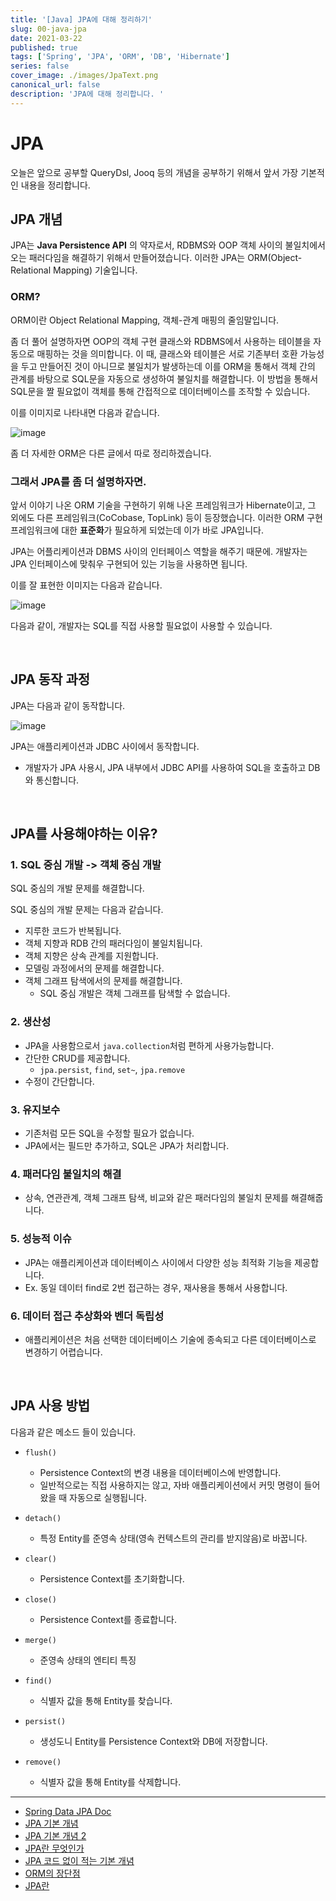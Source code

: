 ```yaml
---
title: '[Java] JPA에 대해 정리하기'
slug: 00-java-jpa
date: 2021-03-22
published: true
tags: ['Spring', 'JPA', 'ORM', 'DB', 'Hibernate']
series: false
cover_image: ./images/JpaText.png
canonical_url: false
description: 'JPA에 대해 정리합니다. '
---
```


# JPA

오늘은 앞으로 공부할 QueryDsl, Jooq 등의 개념을 공부하기 위해서 앞서 가장 기본적인 내용을 정리합니다.

## JPA 개념

JPA는 **Java Persistence API** 의 약자로서, RDBMS와 OOP 객체 사이의 불일치에서 오는 패러다임을 해결하기 위해서 만들어졌습니다. 이러한 JPA는 ORM(Object-Relational Mapping) 기술입니다.

### ORM?

ORM이란 Object Relational Mapping, 객체-관계 매핑의 줄임말입니다.

좀 더 풀어 설명하자면 OOP의 객체 구현 클래스와 RDBMS에서 사용하는 테이블을 자동으로 매핑하는 것을 의미합니다. 이 때, 클래스와 테이블은 서로 기존부터 호환 가능성을 두고 만들어진 것이 아니므로 불일치가 발생하는데 이를 ORM을 통해서 객체 간의 관계를 바탕으로 SQL문을 자동으로 생성하여 불일치를 해결합니다. 이 방법을 통해서 SQL문을 짤 필요없이 객체를 통해 간접적으로 데이터베이스를 조작할 수 있습니다.

이를 이미지로 나타내면 다음과 같습니다.

![image](https://user-images.githubusercontent.com/42582516/111995242-0ca00d80-8b5c-11eb-9662-7f60f1dfc0c7.png)

좀 더 자세한 ORM은 다른 글에서 따로 정리하겠습니다.

### 그래서 JPA를 좀 더 설명하자면.

앞서 이야기 나온 ORM 기술을 구현하기 위해 나온 프레임워크가 Hibernate이고, 그 외에도 다른 프레임워크(CoCobase, TopLink) 등이 등장했습니다. 이러한 ORM 구현 프레임워크에 대한 **표준화**가 필요하게 되었는데 이가 바로 JPA입니다.

JPA는 어플리케이션과 DBMS 사이의 인터페이스 역할을 해주기 때문에. 개발자는 JPA 인터페이스에 맞춰우 구현되어 있는 기능을 사용하면 됩니다.

이를 잘 표현한 이미지는 다음과 같습니다.

![image](https://user-images.githubusercontent.com/42582516/111996259-2b52d400-8b5d-11eb-8fdb-1f6a91096d4c.png)

다음과 같이, 개발자는 SQL를 직접 사용할 필요없이 사용할 수 있습니다.

<br/>

## JPA 동작 과정

JPA는 다음과 같이 동작합니다.

![image](https://user-images.githubusercontent.com/42582516/112302631-a394d300-8cde-11eb-8c1e-3693ae32a978.png)

JPA는 애플리케이션과 JDBC 사이에서 동작합니다.

- 개발자가 JPA 사용시, JPA 내부에서 JDBC API를 사용하여 SQL을 호출하고 DB와 통신합니다.

<br/>

## JPA를 사용해야하는 이유?

### 1. SQL 중심 개발 -> 객체 중심 개발

SQL 중심의 개발 문제를 해결합니다.

SQL 중심의 개발 문제는 다음과 같습니다.

- 지루한 코드가 반복됩니다.
- 객체 지향과 RDB 간의 패러다임이 불일치됩니다.
- 객체 지향은 상속 관계를 지원합니다.
- 모델링 과정에서의 문제를 해결합니다.
- 객체 그래프 탐색에서의 문제를 해결합니다.
  - SQL 중심 개발은 객체 그래프를 탐색할 수 없습니다.

### 2. 생산성

- JPA을 사용함으로서 `java.collection`처럼 편하게 사용가능합니다.
- 간단한 CRUD를 제공합니다.
  - `jpa.persist`, `find`, `set~`, `jpa.remove`
- 수정이 간단합니다.

### 3. 유지보수

- 기존처럼 모든 SQL을 수정할 필요가 없습니다.
- JPA에서는 필드만 추가하고, SQL은 JPA가 처리합니다.

### 4. 패러다임 불일치의 해결

- 상속, 연관관계, 객체 그래프 탐색, 비교와 같은 패러다임의 불일치 문제를 해결해줍니다.

### 5. 성능적 이슈

- JPA는 애플리케이션과 데이터베이스 사이에서 다양한 성능 최적화 기능을 제공합니다.
- Ex. 동일 데이터 find로 2번 접근하는 경우, 재사용을 통해서 사용합니다.

### 6. 데이터 접근 추상화와 벤더 독립성

- 애플리케이션은 처음 선택한 데이터베이스 기술에 종속되고 다른 데이터베이스로 변경하기 어렵습니다.

<br/>

## JPA 사용 방법

다음과 같은 메소드 들이 있습니다.

- `flush()`

  - Persistence Context의 변경 내용을 데이터베이스에 반영합니다.
  - 일반적으로는 직접 사용하지는 않고, 자바 애플리케이션에서 커밋 명령이 들어왔을 때 자동으로 실행됩니다.

- `detach()`
  - 특정 Entity를 준영속 상태(영속 컨텍스트의 관리를 받지않음)로 바꿉니다.
- `clear()`
  - Persistence Context를 초기화합니다.
- `close()`
  - Persistence Context를 종료합니다.
- `merge()`
  - 준영속 상태의 엔티티 특징
- `find()`
  - 식별자 값을 통해 Entity를 찾습니다.
- `persist()`
  - 생성도니 Entity를 Persistence Context와 DB에 저장합니다.
- `remove()`
  - 식별자 값을 통해 Entity를 삭제합니다.

---

- [Spring Data JPA Doc](https://spring.io/projects/spring-data-jpa)
- [JPA 기본 개념](https://tinkerbellbass.tistory.com/24)
- [JPA 기본 개념 2](https://doublesprogramming.tistory.com/257)
- [JPA란 무엇인가](https://blog.woniper.net/255)
- [JPA 코드 없이 적는 기본 개념](http://okminseok.blogspot.com/2019/09/jpa.html)
- [ORM의 장단점](https://geonlee.tistory.com/207)
- [JPA란](https://gmlwjd9405.github.io/2019/08/04/what-is-jpa.html)
